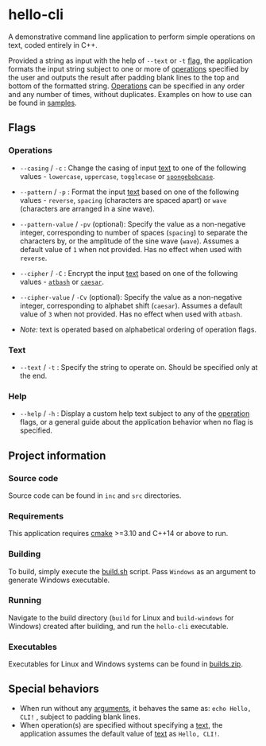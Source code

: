 # hello-cli

A demonstrative command line application to perform simple operations on text, coded entirely in C++. 

Provided a string as input with the help of `--text` or `-t` [flag](#text), the application formats the input string subject to one or more of [operations](#operations) specified by the user and outputs the result after padding blank lines to the top and bottom of the formatted string. [Operations](#operations) can be specified in any order and any number of times, without duplicates. Examples on how to use can be found in [samples](samples/).



## Flags
### Operations
* `--casing` / `-c` : Change the casing of input [text](#text) to one of the following values - `lowercase`, `uppercase`, `togglecase` or [`spongebobcase`](https://knowyourmeme.com/memes/mocking-spongebob).

* `--pattern` / `-p` : Format the input [text](#text) based on one of the following values - `reverse`, `spacing` (characters are spaced apart) or `wave` (characters are arranged in a sine wave).

* `--pattern-value` / `-pv` (optional): Specify the value as a non-negative integer, corresponding to number of spaces (`spacing`) to separate the characters by, or the amplitude of the sine wave (`wave`). Assumes a default value of `1` when not provided. Has no effect when used with `reverse`.

* `--cipher` / `-C` : Encrypt the input [text](#text) based on one of the following values - [`atbash`](https://en.wikipedia.org/wiki/Atbash) or [`caesar`](https://en.wikipedia.org/wiki/Caesar_cipher).

* `--cipher-value` / `-Cv` (optional): Specify the value as a non-negative integer, corresponding to alphabet shift (`caesar`). Assumes a default value of `3` when not provided. Has no effect when used with `atbash`.
* _Note:_ text is operated based on alphabetical ordering of operation flags.
### Text
* `--text` / `-t` : Specify the string to operate on. Should be specified only at the end.
### Help
* `--help` / `-h` : Display a custom help text subject to any of the [operation](#operations) flags, or a general guide about the application behavior when no flag is specified.



## Project information
### Source code
Source code can be found in `inc` and `src` directories.
### Requirements
This application requires [cmake](https://cmake.org/) >=3.10 and C++14 or above to run.
### Building
To build, simply execute the [build.sh](build.sh) script. Pass `Windows` as an argument to generate Windows executable.
### Running
Navigate to the build directory (`build` for Linux and `build-windows` for Windows) created after building, and run the `hello-cli` executable.
### Executables
Executables for Linux and Windows systems can be found in [builds.zip](builds.zip).



## Special behaviors
* When run without any [arguments](#flags), it behaves the same as: `echo Hello, CLI!` , subject to padding blank lines.
* When operation(s) are specified without specifying a [text](#text), the application assumes the default value of [text](#text) as `Hello, CLI!`.
